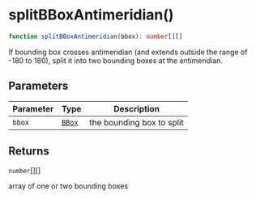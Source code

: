 # splitBBoxAntimeridian()

```ts
function splitBBoxAntimeridian(bbox): number[][]
```

If bounding box crosses antimeridian (and extends outside the range of -180 to 180),
split it into two bounding boxes at the antimeridian.

## Parameters

| Parameter | Type | Description |
| ------ | ------ | ------ |
| `bbox` | [`BBox`](../type-aliases/BBox.md) | the bounding box to split |

## Returns

`number`[][]

array of one or two bounding boxes
